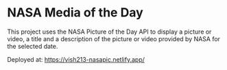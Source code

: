 # NASA Media of the Day

This project uses the NASA Picture of the Day API to display a picture or video, a title and a description of the picture or video provided by NASA for the selected date.

Deployed at: https://vish213-nasapic.netlify.app/